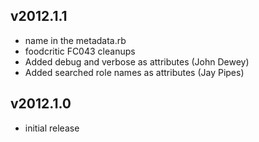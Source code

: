 ## v2012.1.1

* name in the metadata.rb
* foodcritic FC043 cleanups
* Added debug and verbose as attributes (John Dewey)
* Added searched role names as attributes (Jay Pipes)

## v2012.1.0

* initial release
